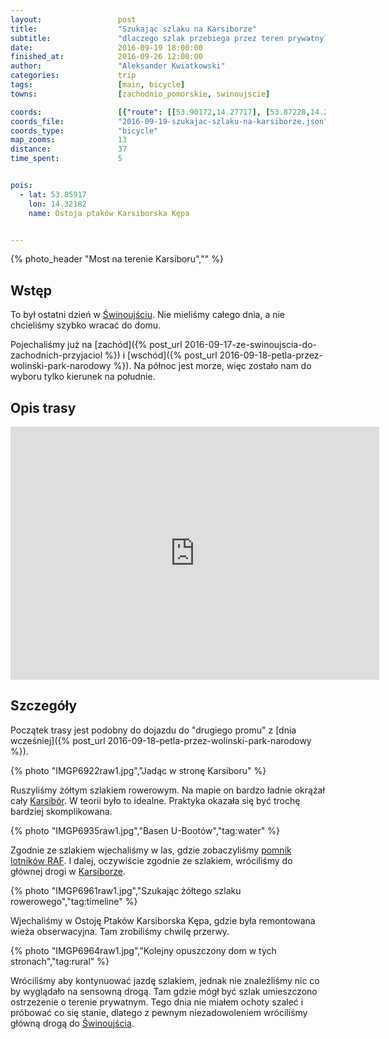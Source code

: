 ```yaml
---
layout:                 post
title:                  "Szukając szlaku na Karsiborze"
subtitle:               "dlaczego szlak przebiega przez teren prywatny?"
date:                   2016-09-19 18:00:00
finished_at:            2016-09-26 12:00:00
author:                 "Aleksander Kwiatkowski"
categories:             trip
tags:                   [main, bicycle]
towns:                  [zachodnio_pomorskie, swinoujscie]

coords:                 [{"route": [[53.90172,14.27717], [53.87228,14.28764], [53.87122,14.28481], [53.86049,14.28923], [53.85624,14.28610], [53.85208,14.28631], [53.85127,14.29357], [53.85292,14.30039], [53.84127,14.31653], [53.84616,14.31884], [53.85041,14.31258], [53.85338,14.31764], [53.85408,14.32897], [53.84667,14.33983], [53.84201,14.34009]], "type": "bicycle"}]
coords_file:            "2016-09-19-szukajac-szlaku-na-karsiborze.json"
coords_type:            "bicycle"
map_zooms:              13
distance:               37
time_spent:             5


pois:
  - lat: 53.85917
    lon: 14.32182
    name: Ostoja ptaków Karsiborska Kępa


---
```


[wiki-swinoujscie]: https://pl.wikipedia.org/wiki/%C5%9Awinouj%C5%9Bcie
[wiki-karsibór-wyspa]: https://pl.wikipedia.org/wiki/Karsib%C3%B3r_(wyspa)
[wiki-raf]:https://pl.wikipedia.org/wiki/Pomnik_lotnik%C3%B3w_RAF_w_%C5%9Awinouj%C5%9Bciu
[wiki-karsibor]: https://pl.wikipedia.org/wiki/Karsib%C3%B3r_(%C5%9Awinouj%C5%9Bcie)

{% photo_header "Most na terenie Karsiboru","" %}

Wstęp
-----

To był ostatni dzień w [Świnoujściu][wiki-swinoujscie]. Nie mieliśmy całego dnia,
a nie chcieliśmy szybko wracać do domu.

Pojechaliśmy już na [zachód]({% post_url 2016-09-17-ze-swinoujscia-do-zachodnich-przyjaciol %})
i [wschód]({% post_url 2016-09-18-petla-przez-wolinski-park-narodowy %}).
Na północ jest morze, więc zostało nam do wyboru tylko kierunek na południe.

Opis trasy
----------

<iframe height='405' width='590' frameborder='0' allowtransparency='true' scrolling='no' src='https://www.strava.com/activities/718549438/embed/e586202b6fc28af739ee6d9d9e1e182bc62a9fe0'></iframe>

Szczegóły
---------

Początek trasy jest podobny do dojazdu do "drugiego promu" z
[dnia wcześniej]({% post_url 2016-09-18-petla-przez-wolinski-park-narodowy %}).

{% photo "IMGP6922raw1.jpg","Jadąc w stronę Karsiboru" %}

Ruszyliśmy żółtym szlakiem rowerowym. Na mapie on bardzo ładnie okrążał
cały [Karsibór][wiki-karsibór-wyspa]. W teorii było to idealne. Praktyka okazała
się być trochę bardziej skomplikowana.

{% photo "IMGP6935raw1.jpg","Basen U-Bootów","tag:water" %}

Zgodnie ze szlakiem wjechaliśmy w las, gdzie zobaczyliśmy
[pomnik lotników RAF][wiki-raf]. I dalej, oczywiście zgodnie ze szlakiem,
wróciliśmy do głównej drogi w [Karsiborze][wiki-karsibor].

{% photo "IMGP6961raw1.jpg","Szukając żółtego szlaku rowerowego","tag:timeline" %}

Wjechaliśmy w Ostoję Ptaków Karsiborska Kępa, gdzie była remontowana
wieża obserwacyjna. Tam zrobiliśmy chwilę przerwy.

{% photo "IMGP6964raw1.jpg","Kolejny opuszczony dom w tych stronach","tag:rural" %}

Wróciliśmy aby kontynuować jazdę szlakiem, jednak nie znaleźliśmy nic co by wyglądało
na sensowną drogą. Tam gdzie mógł być szlak umieszczono ostrzeżenie o terenie prywatnym.
Tego dnia nie miałem ochoty szaleć i próbować co się stanie, dlatego z pewnym
niezadowoleniem wróciliśmy główną drogą do [Świnoujścia][wiki-swinoujscie].
